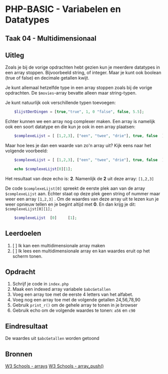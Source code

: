 # PHP-BASIC - Variabelen en Datatypes

## Taak 04 - Multidimensionaal

## Uitleg

Zoals je bij de vorige opdrachten hebt gezien kun je meerdere datatypes in een array stoppen. Bijvoorbeeld string, of integer. Maar je kunt ook boolean (true of false) en decimale getallen kwijt.

Je kunt allemaal hetzelfde type in een array stoppen zoals bij de vorige opdrachten. De `$movies`-array bevatte alleen maar string-typen.

Je kunt natuurlijk ook verschillende typen toevoegen:

```php
    $lijstDerDingen = [true,"true", 1, 0 "false", false, 5.5];
```

Echter kunnen we een array nog complexer maken. Een array is namelijk ook een soort datatype en die kun je ook in een array plaatsen:

```php
    $complexeLijst = [ [1,2,3], ["een", "twee", "drie"], true, false  ];
```

Maar hoe lees je dan een waarde van zo'n array uit? Kijk eens naar het volgende voorbeeld:

```php
    $complexeLijst = [ [1,2,3], ["een", "twee", "drie"], true, false  ];

    echo $complexeLijst[0][1];
```

Het resultaat van deze echo is: __2__. Namenlijk de __2__ uit deze array: `[1,2,3]`

De code `$complexeLijst[0]` spreekt de eerste plek aan van de array `$complexeLijst` aan. Echter staat op deze plek geen string of nummer maar weer een array `[1,2,3]` . Om de waardes van deze array uit te lezen kun je weer opnieuw tellen en je begint altijd met __0__. En dan krijg je dit: `$complexeLijst[0][1];`

```php
    $complexeLijst  [0]     [1];
```

## Leerdoelen

1. [ ] Ik kan een multidimensionale array maken
2. [ ] Ik lees een multidimensionale array en kan waardes eruit op het scherm tonen.

## Opdracht

1. Schrijf je code in `index.php`
2. Maak een indexed array variabele `$abcGetallen`
3. Voeg een array toe met de eerste 4 letters van het alfabet.
4. Voeg nog een array toe met de volgende getallen 24,56,78,90
5. Gebruik `print_r()` om de gehele array te tonen in je browser
6. Gebruik echo om de volgende waardes te tonen: `a56` en `c90`

## Eindresultaat

De waardes uit `$abcGetallen` worden getoond

## Bronnen

[W3 Schools - arrays](https://www.w3schools.com/PHP/php_arrays.asp)
[W3 Schools - array_push()](https://www.w3schools.com/Php/func_array_push.asp)

<!--- ------------ DIT COMMENTAAR LATEN STAAN AUB ------------
------------------ ------------------------------ ------------
------------------ eagle ref:29317031
------------------ ------------------------------ ------------
------------------ DIT COMMENTAAR LATEN STAAN AUB -------- -->
